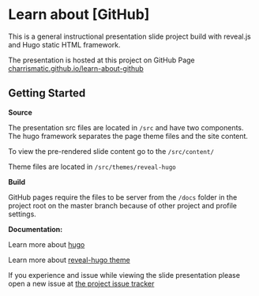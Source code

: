 # Learn about [GitHub]

This is a general instructional presentation slide project build with reveal.js and Hugo static HTML framework.

The presentation is hosted at this project on GitHub Page [charrismatic.github.io/learn-about-github](https://charrismatic.github.io/learn-about-github/)


## Getting Started

__Source__

The presentation src files are located in `/src` and have two components.  The hugo framework separates the page theme files and the site content.

To view the pre-rendered slide content go to the `/src/content/`

Theme files are located in `/src/themes/reveal-hugo`


__Build__

GitHub pages require the files to be server from the `/docs` folder in the project root on the master branch because of other project and profile settings.




__Documentation:__

Learn more about [hugo](https://gohugo.io/documentation)

Learn more about [reveal-hugo theme](https://github.com/dzello/reveal-hugo)



If you experience and issue while viewing the slide presentation please open a new issue at [the project issue tracker](https://github.com/charrismatic/learn-about-github/issues/new)
